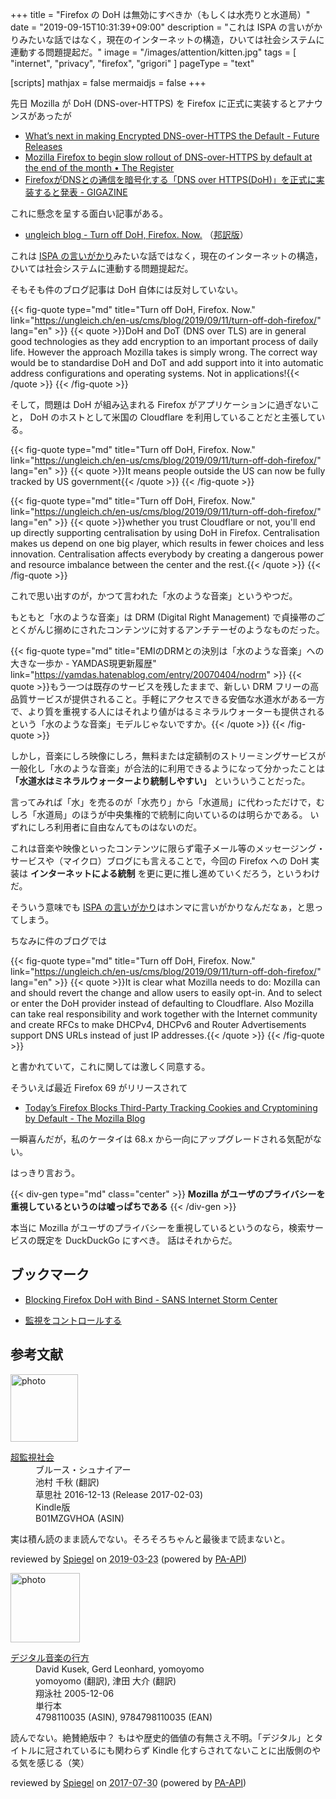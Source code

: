 +++
title = "Firefox の DoH は無効にすべきか（もしくは水売りと水道局）"
date =  "2019-09-15T10:31:39+09:00"
description = "これは ISPA の言いがかりみたいな話ではなく，現在のインターネットの構造，ひいては社会システムに連動する問題提起だ。"
image = "/images/attention/kitten.jpg"
tags = [ "internet", "privacy", "firefox", "grigori" ]
pageType = "text"

[scripts]
  mathjax = false
  mermaidjs = false
+++

先日 Mozilla が DoH (DNS-over-HTTPS) を Firefox に正式に実装するとアナウンスがあったが

- [What’s next in making Encrypted DNS-over-HTTPS the Default - Future Releases](https://blog.mozilla.org/futurereleases/2019/09/06/whats-next-in-making-dns-over-https-the-default/)
- [Mozilla Firefox to begin slow rollout of DNS-over-HTTPS by default at the end of the month • The Register](https://www.theregister.co.uk/2019/09/09/mozilla_firefox_dns/)
- [FirefoxがDNSとの通信を暗号化する「DNS over HTTPS(DoH)」を正式に実装すると発表 - GIGAZINE](https://gigazine.net/news/20190910-mozilla-firefox-dns-over-https/)

これに懸念を呈する面白い記事がある。

- [ungleich blog - Turn off DoH, Firefox. Now.](https://ungleich.ch/en-us/cms/blog/2019/09/11/turn-off-doh-firefox/) （[邦訳版](https://okuranagaimo.blogspot.com/2019/09/firefoxdoh.html "ブログ: Firefoxよ、DoHをオフにしろ、今すぐ")）

これは [ISPA の言いがかり]みたいな話ではなく，現在のインターネットの構造，ひいては社会システムに連動する問題提起だ。

そもそも件のブログ記事は DoH 自体には反対していない。

{{< fig-quote type="md" title="Turn off DoH, Firefox. Now." link="https://ungleich.ch/en-us/cms/blog/2019/09/11/turn-off-doh-firefox/" lang="en" >}}
{{< quote >}}DoH and DoT (DNS over TLS) are in general good technologies as they add encryption to an important process of daily life. However the approach Mozilla takes is simply wrong. The correct way would be to standardise DoH and DoT and add support into it into automatic address configurations and operating systems. Not in applications!{{< /quote >}}
{{< /fig-quote >}}

そして，問題は DoH が組み込まれる Firefox がアプリケーションに過ぎないこと， DoH のホストとして米国の Cloudflare を利用していることだと主張している。

{{< fig-quote type="md" title="Turn off DoH, Firefox. Now." link="https://ungleich.ch/en-us/cms/blog/2019/09/11/turn-off-doh-firefox/" lang="en" >}}
{{< quote >}}It means people outside the US can now be fully tracked by US government{{< /quote >}}
{{< /fig-quote >}}

{{< fig-quote type="md" title="Turn off DoH, Firefox. Now." link="https://ungleich.ch/en-us/cms/blog/2019/09/11/turn-off-doh-firefox/" lang="en" >}}
{{< quote >}}whether you trust Cloudflare or not, you'll end up directly supporting centralisation by using DoH in Firefox. Centralisation makes us depend on one big player, which results in fewer choices and less innovation. Centralisation affects everybody by creating a dangerous power and resource imbalance between the center and the rest.{{< /quote >}}
{{< /fig-quote >}}

これで思い出すのが，かつて言われた「水のような音楽」というやつだ。

もともと「水のような音楽」は DRM (Digital Right Management) で貞操帯のごとくがんじ搦めにされたコンテンツに対するアンチテーゼのようなものだった。

{{< fig-quote type="md" title="EMIのDRMとの決別は「水のような音楽」への大きな一歩か - YAMDAS現更新履歴" link="https://yamdas.hatenablog.com/entry/20070404/nodrm" >}}
{{< quote >}}もう一つは既存のサービスを残したままで、新しい DRM フリーの高品質サービスが提供されること。手軽にアクセスできる安価な水道水がある一方で、より質を重視する人にはそれより値がはるミネラルウォーターも提供されるという「水のような音楽」モデルじゃないですか。{{< /quote >}}
{{< /fig-quote >}}

しかし，音楽にしろ映像にしろ，無料または定額制のストリーミングサービスが一般化し「水のような音楽」が合法的に利用できるようになって分かったことは
**「水道水はミネラルウォーターより統制しやすい」**
といういうことだった。

言ってみれば「水」を売るのが「水売り」から「水道局」に代わっただけで，むしろ「水道局」のほうが中央集権的で統制に向いているのは明らかである。
いずれにしろ利用者に自由なんてものはないのだ。

これは音楽や映像といったコンテンツに限らず電子メール等のメッセージング・サービスや（マイクロ）ブログにも言えることで，今回の Firefox への DoH 実装は **インターネットによる統制** を更に更に推し進めていくだろう，というわけだ。

そういう意味でも [ISPA の言いがかり]はホンマに言いがかりなんだなぁ，と思ってしまう。

ちなみに件のブログでは

{{< fig-quote type="md" title="Turn off DoH, Firefox. Now." link="https://ungleich.ch/en-us/cms/blog/2019/09/11/turn-off-doh-firefox/" lang="en" >}}
{{< quote >}}It is clear what Mozilla needs to do: Mozilla can and should revert the change and allow users to easily opt-in. And to select or enter the DoH provider instead of defaulting to Cloudflare. Also Mozilla can take real responsibility and work together with the Internet community and create RFCs to make DHCPv4, DHCPv6 and Router Advertisements support DNS URLs instead of just IP addresses.{{< /quote >}}
{{< /fig-quote >}}

と書かれていて，これに関しては激しく同意する。


そういえば最近 Firefox 69 がリリースされて

- [Today’s Firefox Blocks Third-Party Tracking Cookies and Cryptomining by Default - The Mozilla Blog](https://blog.mozilla.org/blog/2019/09/03/todays-firefox-blocks-third-party-tracking-cookies-and-cryptomining-by-default/)

一瞬喜んだが，私のケータイは 68.x から一向にアップグレードされる気配がない。

はっきり言おう。

{{< div-gen type="md" class="center" >}}
**Mozilla がユーザのプライバシーを重視しているというのは嘘っぱちである**
{{< /div-gen >}}

本当に Mozilla がユーザのプライバシーを重視しているというのなら，検索サービスの既定を DuckDuckGo にすべき。
話はそれからだ。

## ブックマーク

- [Blocking Firefox DoH with Bind - SANS Internet Storm Center](https://isc.sans.edu/forums/diary/Blocking+Firefox+DoH+with+Bind/25316/)

- [監視をコントロールする](https://baldanders.info/blog/000490/)

[ISPA の言いがかり]: https://www.ispa.org.uk/ispa-announces-finalists-for-2019-internet-heroes-and-villains-trump-and-mozilla-lead-the-way-as-villain-nominees/ "ISPA announces finalists for 2019 Internet Heroes and Villains: Trump and Mozilla lead the way as Villain nominees » Press Releases | The Internet Service Providers Association"

## 参考文献

<div class="hreview">
  <div class="photo"><a class="item url" href="https://www.amazon.co.jp/%E8%B6%85%E7%9B%A3%E8%A6%96%E7%A4%BE%E4%BC%9A-%E3%83%96%E3%83%AB%E3%83%BC%E3%82%B9%E3%83%BB%E3%82%B7%E3%83%A5%E3%83%8A%E3%82%A4%E3%82%A2%E3%83%BC-ebook/dp/B01MZGVHOA?SubscriptionId=AKIAJYVUJ3DMTLAECTHA&tag=baldandersinf-22&linkCode=xm2&camp=2025&creative=165953&creativeASIN=B01MZGVHOA"><img src="https://images-fe.ssl-images-amazon.com/images/I/51T6PBdGbyL._SL160_.jpg" width="108" alt="photo"></a></div>
  <dl class="fn">
    <dt><a href="https://www.amazon.co.jp/%E8%B6%85%E7%9B%A3%E8%A6%96%E7%A4%BE%E4%BC%9A-%E3%83%96%E3%83%AB%E3%83%BC%E3%82%B9%E3%83%BB%E3%82%B7%E3%83%A5%E3%83%8A%E3%82%A4%E3%82%A2%E3%83%BC-ebook/dp/B01MZGVHOA?SubscriptionId=AKIAJYVUJ3DMTLAECTHA&tag=baldandersinf-22&linkCode=xm2&camp=2025&creative=165953&creativeASIN=B01MZGVHOA">超監視社会</a></dt>
    <dd>ブルース・シュナイアー</dd>
    <dd>池村 千秋 (翻訳)</dd>
    <dd>草思社 2016-12-13 (Release 2017-02-03)</dd>
    <dd>Kindle版</dd>
    <dd>B01MZGVHOA (ASIN)</dd>
  </dl>
  <p class="description">実は積ん読のまま読んでない。そろそろちゃんと最後まで読まないと。</p>
  <p class="powered-by">reviewed by <a href='#maker' class='reviewer'>Spiegel</a> on <abbr class="dtreviewed" title="2019-03-23">2019-03-23</abbr> (powered by <a href="https://affiliate.amazon.co.jp/assoc_credentials/home">PA-API</a>)</p>
</div>

<div class="hreview">
  <div class="photo"><a class="item url" href="https://www.amazon.co.jp/%E3%83%87%E3%82%B8%E3%82%BF%E3%83%AB%E9%9F%B3%E6%A5%BD%E3%81%AE%E8%A1%8C%E6%96%B9-David-Kusek/dp/4798110035?SubscriptionId=AKIAJYVUJ3DMTLAECTHA&tag=baldandersinf-22&linkCode=xm2&camp=2025&creative=165953&creativeASIN=4798110035"><img src="https://images-fe.ssl-images-amazon.com/images/I/51HINm31mtL._SL160_.jpg" width="111" alt="photo"></a></div>
  <dl class="fn">
    <dt><a href="https://www.amazon.co.jp/%E3%83%87%E3%82%B8%E3%82%BF%E3%83%AB%E9%9F%B3%E6%A5%BD%E3%81%AE%E8%A1%8C%E6%96%B9-David-Kusek/dp/4798110035?SubscriptionId=AKIAJYVUJ3DMTLAECTHA&tag=baldandersinf-22&linkCode=xm2&camp=2025&creative=165953&creativeASIN=4798110035">デジタル音楽の行方</a></dt>
    <dd>David Kusek, Gerd Leonhard, yomoyomo</dd>
    <dd>yomoyomo (翻訳), 津田 大介 (翻訳)</dd>
    <dd>翔泳社 2005-12-06</dd>
    <dd>単行本</dd>
    <dd>4798110035 (ASIN), 9784798110035 (EAN)</dd>
  </dl>
  <p class="description">読んでない。絶賛絶版中？ もはや歴史的価値の有無さえ不明。「デジタル」とタイトルに冠されているにも関わらず Kindle 化すらされてないことに出版側のやる気を感じる（笑）</p>
  <p class="powered-by">reviewed by <a href='#maker' class='reviewer'>Spiegel</a> on <abbr class="dtreviewed" title="2017-07-30">2017-07-30</abbr> (powered by <a href="https://affiliate.amazon.co.jp/assoc_credentials/home">PA-API</a>)</p>
</div>
